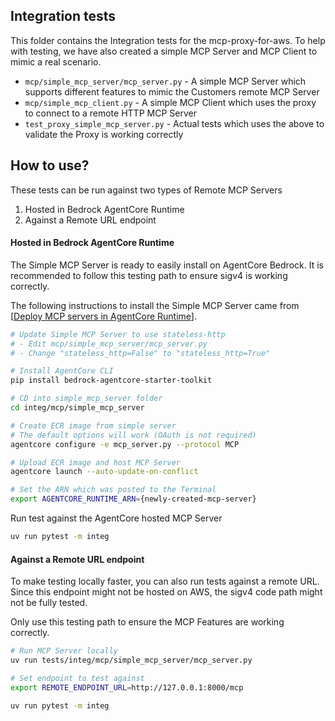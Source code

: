 ## Integration tests

This folder contains the Integration tests for the mcp-proxy-for-aws. To help with testing, we have also created a simple MCP Server and MCP Client to mimic a real scenario.

* `mcp/simple_mcp_server/mcp_server.py` - A simple MCP Server which supports different features to mimic the Customers remote MCP Server
* `mcp/simple_mcp_client.py` - A simple MCP Client which uses the proxy to connect to a remote HTTP MCP Server
* `test_proxy_simple_mcp_server.py` - Actual tests which uses the above to validate the Proxy is working correctly

## How to use?

These tests can be run against two types of Remote MCP Servers

1. Hosted in Bedrock AgentCore Runtime
1. Against a Remote URL endpoint

#### Hosted in Bedrock AgentCore Runtime

The Simple MCP Server is ready to easily install on AgentCore Bedrock. It is recommended to follow this testing path to ensure sigv4 is working correctly.

The following instructions to install the Simple MCP Server came from [[Deploy MCP servers in AgentCore Runtime](https://docs.aws.amazon.com/bedrock-agentcore/latest/devguide/runtime-mcp.html#runtime-mcp-create-server)].

```bash
# Update Simple MCP Server to use stateless-http
# - Edit mcp/simple_mcp_server/mcp_server.py
# - Change "stateless_http=False" to "stateless_http=True"

# Install AgentCore CLI
pip install bedrock-agentcore-starter-toolkit

# CD into simple_mcp_server folder
cd integ/mcp/simple_mcp_server

# Create ECR image from simple server
# The default options will work (OAuth is not required)
agentcore configure -e mcp_server.py --protocol MCP

# Upload ECR image and host MCP Server
agentcore launch --auto-update-on-conflict

# Set the ARN which was posted to the Terminal
export AGENTCORE_RUNTIME_ARN={newly-created-mcp-server}
```

Run test against the AgentCore hosted MCP Server

```bash
uv run pytest -m integ
```


#### Against a Remote URL endpoint

To make testing locally faster, you can also run tests against a remote URL. Since this endpoint might not be hosted on AWS, the sigv4 code path might not be fully tested.

Only use this testing path to ensure the MCP Features are working correctly.

```bash
# Run MCP Server locally
uv run tests/integ/mcp/simple_mcp_server/mcp_server.py

# Set endpoint to test against
export REMOTE_ENDPOINT_URL=http://127.0.0.1:8000/mcp
```

```bash
uv run pytest -m integ
```
